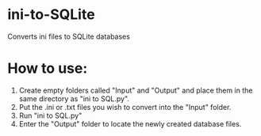 # ini-to-SQLite
Converts ini files to SQLite databases

# How to use:

1. Create  empty folders called "Input" and "Output" and place them in the same directory as "ini to SQL.py".
2. Put the .ini or .txt files you wish to convert into the "Input" folder.
3. Run "ini to SQL.py"
4. Enter the "Output" folder to locate the newly created database files.
